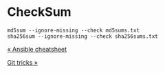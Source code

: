 # CheckSum

    md5sum --ignore-missing --check md5sums.txt
    sha256sum --ignore-missing --check sha256sums.txt

[« Ansible cheatsheet](ansible-cheatsheet.html)

[Git tricks »](git-tricks.html)


